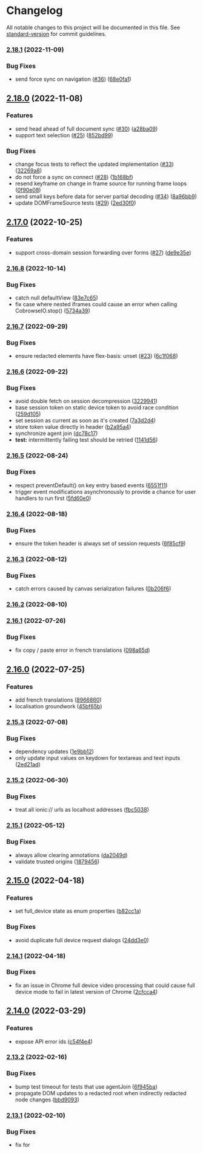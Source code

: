 # Changelog

All notable changes to this project will be documented in this file. See [standard-version](https://github.com/conventional-changelog/standard-version) for commit guidelines.

### [2.18.1](#) (2022-11-09)


### Bug Fixes

* send force sync on navigation ([#36](#)) ([68e0fa1](#))

## [2.18.0](#) (2022-11-08)


### Features

* send head ahead of full document sync ([#30](#)) ([a28ba09](#))
* support text selection ([#25](#)) ([852bd99](#))


### Bug Fixes

* change focus tests to reflect the updated implementation ([#33](#)) ([32269a8](#))
* do not force a sync on connect ([#28](#)) ([1b168bf](#))
* resend keyframe on change in frame source for running frame loops ([0f90e08](#))
* send small keys before data for server partial decoding ([#34](#)) ([8a96bb9](#))
* update DOMFrameSource tests ([#29](#)) ([2ed30f0](#))

## [2.17.0](#) (2022-10-25)


### Features

* support cross-domain session forwarding over forms ([#27](#)) ([de9e35e](#))

### [2.16.8](#) (2022-10-14)


### Bug Fixes

* catch null defaultView ([83e7c65](#))
* fix case where nested iframes could cause an error when calling CobrowseIO.stop() ([5734a39](#))

### [2.16.7](#) (2022-09-29)


### Bug Fixes

* ensure redacted elements have flex-basis: unset ([#23](#)) ([6c1f068](#))

### [2.16.6](#) (2022-09-22)


### Bug Fixes

* avoid double fetch on session decompression ([3229941](#))
* base session token on static device token to avoid race condition ([259d105](#))
* set session as current as soon as it's created ([7a3d2d4](#))
* store token value directly in header ([b2a95a4](#))
* synchronize agent join ([dc78c17](#))
* **test:** intermittently failing test should be retried ([1141d56](#))

### [2.16.5](#) (2022-08-24)


### Bug Fixes

* respect preventDefault() on key entry based events ([6551f11](#))
* trigger event modifications asynchronously to provide a chance for user handlers to run first ([5fd60e0](#))

### [2.16.4](#) (2022-08-18)


### Bug Fixes

* ensure the token header is always set of session requests ([6f85cf9](#))

### [2.16.3](#) (2022-08-12)


### Bug Fixes

* catch errors caused by canvas serialization failures ([0b206f6](#))

### [2.16.2](#) (2022-08-10)

### [2.16.1](#) (2022-07-26)


### Bug Fixes

* fix copy / paste error in french translations ([098a65d](#))

## [2.16.0](#) (2022-07-25)


### Features

* add french translations ([8966860](#))
* localisation groundwork ([45bf65b](#))

### [2.15.3](#) (2022-07-08)


### Bug Fixes

* dependency updates ([1e9bb12](#))
* only update input values on keydown for textareas and text inputs ([2ed21ad](#))

### [2.15.2](#) (2022-06-30)


### Bug Fixes

* treat all ionic:// urls as localhost addresses ([fbc5038](#))

### [2.15.1](#) (2022-05-12)


### Bug Fixes

* always allow clearing annotations ([da2049d](#))
* validate trusted origins ([1879456](#))

## [2.15.0](#) (2022-04-18)


### Features

* set full_device state as enum properties ([b82cc1a](#))


### Bug Fixes

* avoid duplicate full device request dialogs ([24dd3e0](#))

### [2.14.1](#) (2022-04-18)


### Bug Fixes

* fix an issue in Chrome full device video processing that could cause full device mode to fail in latest version of Chrome ([2cfcca4](#))

## [2.14.0](#) (2022-03-29)


### Features

* expose API error ids ([c54f4e4](#))

### [2.13.2](#) (2022-02-16)


### Bug Fixes

* bump test timeout for tests that use agentJoin ([6f945ba](#))
* propagate DOM updates to a redacted root when indirectly redacted node changes ([bbd9093](#))

### [2.13.1](#) (2022-02-10)


### Bug Fixes

* fix for <style> tags when used inside <svg> tags ([9516310](#))

## [2.13.0](#) (2022-02-02)


### Features

* fire loaded event the first time a session is fetched from the server ([b07ec8b](#))


### Bug Fixes

* allow calls to update() with empty object ([3fc9918](#))
* ignore requests to update identical state ([da0a67e](#))

### [2.12.1](#) (2022-01-29)


### Bug Fixes

* fix crash caused by xdoc iframe redaction ([beb88f9](#))

## [2.12.0](#) (2022-01-25)


### Bug Fixes

* import test code / svg test ([7480a19](#))
* use cobrowse.io domain for api requests, fixes cross domain session iframe loading ([11e6808](#))

### [2.11.4](#) (2021-12-08)


### Bug Fixes

* set redaction: undefined when not redacted ([6c0c212](#))
* treat unredacted nodes as being added ([c2bf353](#))

### [2.11.2](#) (2021-11-09)

### [2.11.1](#) (2021-11-09)

## [2.11.0](#) (2021-11-02)


### Features

* Adds initial support for cross domain cobrowsing ([c34d0c9](#))


### Bug Fixes

* prevent notifications being processed multiple times after multiple stop/start cycles ([f173a88](#))

### [2.10.2](#) (2021-10-04)

### [2.10.1](#) (2021-08-16)

## [2.10.0](#) (2021-08-16)


### Features

* added cbio_session_overlay class to laser and annotation UI ([a7b9105](#))


### Bug Fixes

* fixed localStorage check in order to fallback to in-memory or cookie based storage ([11e7ddf](#))

### [2.9.2](#) (2021-07-13)


### Bug Fixes

* Fix an issue caused by dynamicly updating children of redacted elements ([8a3b748](#))

### [2.9.1](#) (2021-07-09)


### Bug Fixes

* Added NPM support. You can now load CobrowseIO via your module loader! ([bee3702](#))

## [2.9.0](#) (2021-07-09)


### Features

* expose full device setter ([c96d3f0](#))


### Bug Fixes

* use corejs 3.15 ([0341680](#))
